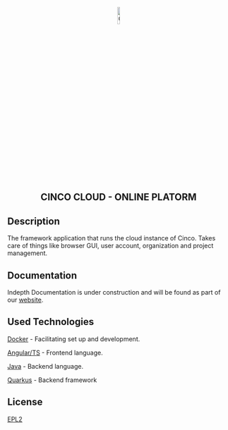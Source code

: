 <div align='center'>

<br />

<img src="https://gitlab.com/scce/cinco-cloud/-/raw/main/docs/vuepress/src/.vuepress/public/assets/cinco_cloud_logo.png" width="10%" alt="Cinco Cloud Logo" />

<h2>CINCO CLOUD - ONLINE PLATORM</h2>

</div>

## Description

The framework application that runs the cloud instance of Cinco. Takes care of things like browser GUI, user account, organization and project management. 

## Documentation

Indepth Documentation is under construction and will be found as part of our [website](https://scce.gitlab.io/cinco-cloud/).

## Used Technologies

[Docker][docker] - Facilitating set up and development.

[Angular/TS][angular] - Frontend language.

[Java][java] - Backend language.

[Quarkus][quarkus] - Backend framework

[//]: # "Source definitions"
[docker]: https://www.docker.com/ "Docker"
[angular]: https://angular.io/ "Angular"
[java]: https://www.java.com/de/ "Java"
[quarkus]: https://quarkus.io/ "Quarkus"

## License

[EPL2](https://www.eclipse.org/legal/epl-2.0/)
